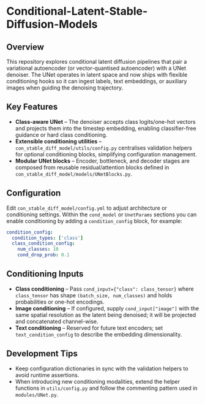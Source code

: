 # Conditional-Latent-Stable-Diffusion-Models

## Overview
This repository explores conditional latent diffusion pipelines that pair a variational autoencoder (or vector-quantised autoencoder) with a UNet denoiser. The UNet operates in latent space and now ships with flexible conditioning hooks so it can ingest labels, text embeddings, or auxiliary images when guiding the denoising trajectory.

## Key Features
- **Class-aware UNet** – The denoiser accepts class logits/one-hot vectors and projects them into the timestep embedding, enabling classifier-free guidance or hard class conditioning.
- **Extensible conditioning utilities** – `con_stable_diff_model/utils/config.py` centralises validation helpers for optional conditioning blocks, simplifying configuration management.
- **Modular UNet blocks** – Encoder, bottleneck, and decoder stages are composed from reusable residual/attention blocks defined in `con_stable_diff_model/models/UNetBlocks.py`.

## Configuration
Edit `con_stable_diff_model/config.yml` to adjust architecture or conditioning settings. Within the `cond_model` or `UnetParams` sections you can enable conditioning by adding a `condition_config` block, for example:

```yaml
condition_config:
  condition_types: ['class']
  class_condition_config:
    num_classes: 10
    cond_drop_prob: 0.1
```

## Conditioning Inputs
- **Class conditioning** – Pass `cond_input={"class": class_tensor}` where `class_tensor` has shape `(batch_size, num_classes)` and holds probabilities or one-hot encodings.
- **Image conditioning** – If configured, supply `cond_input["image"]` with the same spatial resolution as the latent being denoised; it will be projected and concatenated channel-wise.
- **Text conditioning** – Reserved for future text encoders; set `text_condition_config` to describe the embedding dimensionality.

## Development Tips
- Keep configuration dictionaries in sync with the validation helpers to avoid runtime assertions.
- When introducing new conditioning modalities, extend the helper functions in `utils/config.py` and follow the commenting pattern used in `modules/UNet.py`.
